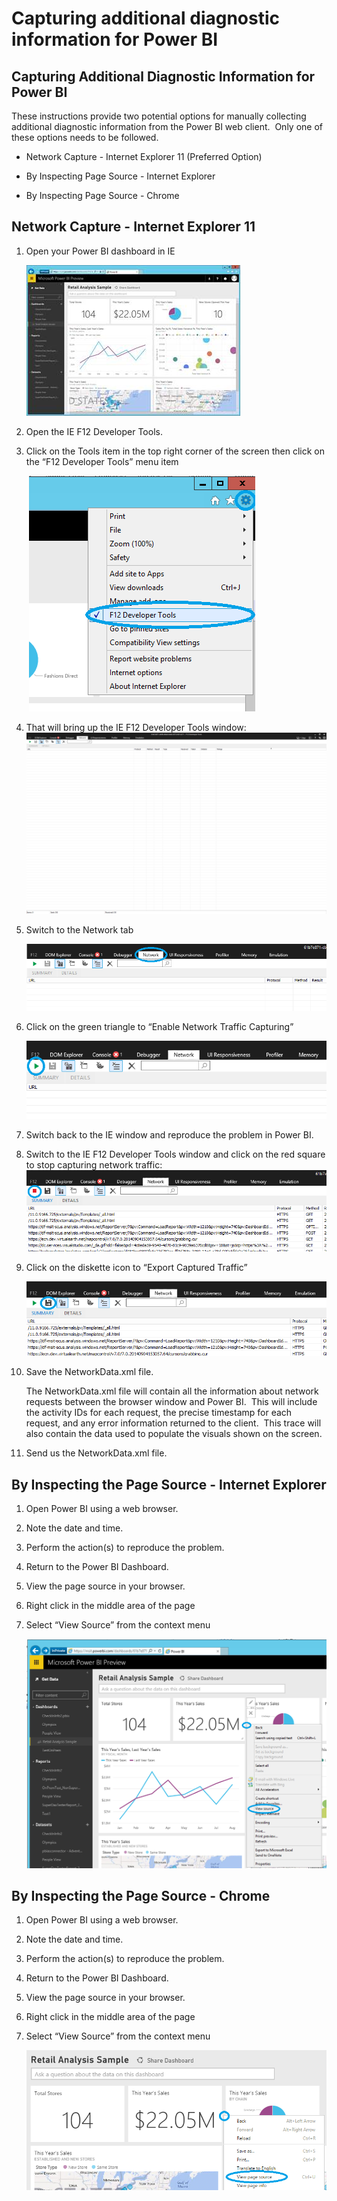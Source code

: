 ﻿<properties 
   pageTitle="Capturing additional diagnostic information for Power BI"
   description="Capturing additional diagnostic information for Power BI"
   services="powerbi" 
   documentationCenter="" 
   authors="guyinacube" 
   manager="mblythe" 
   editor=""
   tags=""
   qualityFocus="no"
   qualityDate=""/>
 
<tags
   ms.service="powerbi"
   ms.devlang="NA"
   ms.topic="article"
   ms.tgt_pltfrm="NA"
   ms.workload="powerbi"
   ms.date="03/04/2016"
   ms.author="asaxton"/>

# Capturing additional diagnostic information for Power BI  

## Capturing Additional Diagnostic Information for Power BI  
These instructions provide two potential options for manually collecting additional diagnostic information from the Power BI web client.  Only one of these options needs to be followed.

-   Network Capture - Internet Explorer 11 (Preferred Option)  

-   By Inspecting Page Source - Internet Explorer  

-   By Inspecting Page Source - Chrome

## Network Capture - Internet Explorer 11  
1.  Open your Power BI dashboard in IE

     ![](media/powerbi-admin-capturing-additional-diagnostic-information-for-power-bi/clip_image002.jpg)

2.  Open the IE F12 Developer Tools.

3.  Click on the Tools item in the top right corner of the screen then click on the “F12 Developer Tools” menu item

     ![](media/powerbi-admin-capturing-additional-diagnostic-information-for-power-bi/clip_image003.png)

4.  That will bring up the IE F12 Developer Tools window: ![](media/powerbi-admin-capturing-additional-diagnostic-information-for-power-bi/clip_image005.png)

5.  Switch to the Network tab

    ![](media/powerbi-admin-capturing-additional-diagnostic-information-for-power-bi/clip_image007.png)

6.  Click on the green triangle to “Enable Network Traffic Capturing”

    ![](media/powerbi-admin-capturing-additional-diagnostic-information-for-power-bi/clip_image009.png)

7.  Switch back to the IE window and reproduce the problem in Power BI.

8.  Switch to the IE F12 Developer Tools window and click on the red square to stop capturing network traffic: ![](media/powerbi-admin-capturing-additional-diagnostic-information-for-power-bi/clip_image011.png)

9.  Click on the diskette icon to “Export Captured Traffic”

    ![](media/powerbi-admin-capturing-additional-diagnostic-information-for-power-bi/clip_image013.png)

10. Save the NetworkData.xml file.

    The NetworkData.xml file will contain all the information about network requests between the browser window and Power BI.  This will include the activity IDs for each request, the precise timestamp for each request, and any error information returned to the client.  This trace will also contain the data used to populate the visuals shown on the screen.

11. Send us the NetworkData.xml file.

## By Inspecting the Page Source - Internet Explorer  
1.  Open Power BI using a web browser.

2.  Note the date and time.

3.  Perform the action(s) to reproduce the problem.

4.  Return to the Power BI Dashboard.

5.  View the page source in your browser.

6.  Right click in the middle area of the page

7.  Select “View Source” from the context menu  

	![](media/powerbi-admin-capturing-additional-diagnostic-information-for-power-bi/clip_image015.png)

## By Inspecting the Page Source - Chrome  
1.  Open Power BI using a web browser.

2.  Note the date and time.

3.  Perform the action(s) to reproduce the problem.

4.  Return to the Power BI Dashboard.

5.  View the page source in your browser.

6.  Right click in the middle area of the page

7.  Select “View Source” from the context menu

    ![](media/powerbi-admin-capturing-additional-diagnostic-information-for-power-bi/clip_image017.png)  